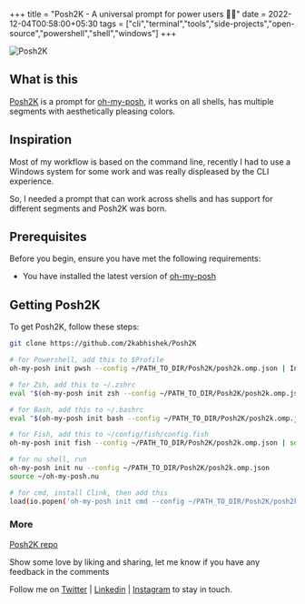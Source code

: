 +++
title = "Posh2K - A universal prompt for power users 💪🌈"
date = 2022-12-04T00:58:00+05:30
tags = ["cli","terminal","tools","side-projects","open-source","powershell","shell","windows"]
+++

![Posh2K](https://dev-to-uploads.s3.amazonaws.com/uploads/articles/tzdqbmny606hz26vudub.png)

## What is this

[Posh2K](https://github.com/2kabhishek/Posh2K) is a prompt for [oh-my-posh](https://ohmyposh.dev/), it works on all shells, has multiple segments with aesthetically pleasing colors.

## Inspiration

Most of my workflow is based on the command line, recently I had to use a Windows system for some work and was really displeased by the CLI experience.

So, I needed a prompt that can work across shells and has support for different segments and Posh2K was born.

## Prerequisites

Before you begin, ensure you have met the following requirements:

- You have installed the latest version of [oh-my-posh](https://ohmyposh.dev/docs/installation/linux)

## Getting Posh2K

To get Posh2K, follow these steps:

```bash
git clone https://github.com/2kabhishek/Posh2K

# for Powershell, add this to $Profile
oh-my-posh init pwsh --config ~/PATH_TO_DIR/Posh2K/posh2k.omp.json | Invoke-Expression

# for Zsh, add this to ~/.zshrc
eval "$(oh-my-posh init zsh --config ~/PATH_TO_DIR/Posh2K/posh2k.omp.json)"

# for Bash, add this to ~/.bashrc
eval "$(oh-my-posh init bash --config ~/PATH_TO_DIR/Posh2K/posh2k.omp.json)"

# for Fish, add this to ~/config/fish/config.fish
oh-my-posh init fish --config ~/PATH_TO_DIR/Posh2K/posh2k.omp.json | source

# for nu shell, run
oh-my-posh init nu --config ~/PATH_TO_DIR/Posh2K/posh2k.omp.json
source ~/oh-my-posh.nu

# for cmd, install Clink, then add this
load(io.popen('oh-my-posh init cmd --config ~/PATH_TO_DIR/Posh2K/posh2k.omp.json'):read("*a"))()

```

### More

[Posh2K repo](https://github.com/2kabhishek/Posh2K)

Show some love by liking and sharing, let me know if you have any feedback in the comments

Follow me on [Twitter](https://twitter.com/2kabhishek) | [Linkedin](https://linkedin.com/in/2kabhishek) | [Instagram](https://instagram.com/2kabhishek) to stay in touch.

